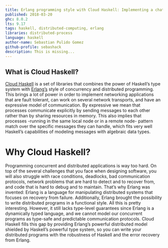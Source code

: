 ```yaml
---
title: Erlang programming style with Cloud Haskell: Implementing a chat
published: 2018-03-20
ghc: 8.0.2
lts: 9.17
tags: haskell, distributed-computing, erlang
libraries: distributed-process
language: haskell
author-name: Sebastian Pulido Gomez
github-profile: sebashack
description: This is missing...
---
```


## What is Cloud Haskell?

[Cloud Haskell](http://haskell-distributed.github.io/documentation.html) is a set of libraries that combines the power of Haskell’s type system with
[Erlang’s](https://www.erlang.org/) style of concurrency and distributed programming. This brings a lot of power in order to implement networking
applications that are fault tolerant, can work on several network transports, and have an expressive model of communication. By expressive we mean
that processes communicate explicitly by sending messages to each other rather than by sharing resources in memory. This also implies that
processes -running in the same local node or in a remote node- pattern match over the specific messages they can handle, which fits very well
Haskell’s capabilities of modeling messages with algebraic data types.


# Why Cloud Haskell?

Programming concurrent and distributed applications is way too hard. On top of the several challenges that you face when designing software, you
will also struggle with race conditions, deadlocks, bad communication protocols, network problems that are hard to detect and to recover from, and
code that is hard to debug and to maintain. That’s why Erlang was invented: Erlang is a language for manipulating distributed systems that focuses
on recovery from failure. Additionally, Erlang brought the possibility to write distributed programs in a functional style. All this is pretty
interesting. However, it still lacks type-level guarantees since Erlang is a dynamically typed language, and we cannot model our concurrent
programs as type-safe and predictable communication protocols. Cloud Haskell fills this gap by providing Erlang’s powerful distributed model
shielded by Haskell’s powerful type system, so you can write your distributed programs with the robustness of Haskell and the error recovery from
Erlang.
